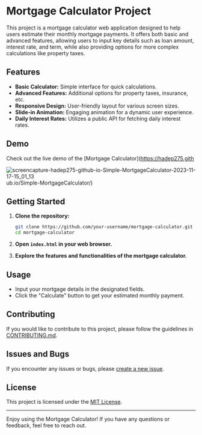 # Mortgage Calculator Project

This project is a mortgage calculator web application designed to help users estimate their monthly mortgage payments. It offers both basic and advanced features, allowing users to input key details such as loan amount, interest rate, and term, while also providing options for more complex calculations like property taxes.

## Features

- **Basic Calculator:** Simple interface for quick calculations.
- **Advanced Features:** Additional options for property taxes, insurance, etc.
- **Responsive Design:** User-friendly layout for various screen sizes.
- **Slide-in Animation:** Engaging animation for a dynamic user experience.
- **Daily Interest Rates:** Utilizes a public API for fetching daily interest rates.

## Demo

Check out the live demo of the [Mortgage Calculator](https://hadep275.gith

![screencapture-hadep275-github-io-Simple-MortgageCalculator-2023-11-17-15_01_13](https://github.com/hadep275/Simple-MortgageCalculator/assets/65734173/66e0130b-4cdb-4d63-bc16-c32f96983477)
ub.io/Simple-MortgageCalculator/)


## Getting Started

1. **Clone the repository:**

    ```bash
    git clone https://github.com/your-username/mortgage-calculator.git
    cd mortgage-calculator
    ```

2. **Open `index.html` in your web browser.**

3. **Explore the features and functionalities of the mortgage calculator.**

## Usage

- Input your mortgage details in the designated fields.
- Click the "Calculate" button to get your estimated monthly payment.

## Contributing

If you would like to contribute to this project, please follow the guidelines in [CONTRIBUTING.md](CONTRIBUTING.md).

## Issues and Bugs

If you encounter any issues or bugs, please [create a new issue](https://github.com/hadep275/Simple-MortgageCalculator.git/issues).

## License

This project is licensed under the [MIT License](LICENSE).

---
Enjoy using the Mortgage Calculator! If you have any questions or feedback, feel free to reach out.

